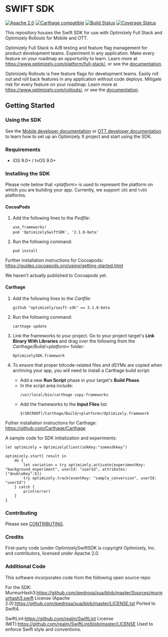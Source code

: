 # SWIFT SDK
[![Apache 2.0](https://img.shields.io/github/license/nebula-plugins/gradle-extra-configurations-plugin.svg)](http://www.apache.org/licenses/LICENSE-2.0)
[![Carthage compatible](https://img.shields.io/badge/Carthage-compatible-4BC51D.svg?style=flat)](https://github.com/carthage/carthage)
[![Build Status](https://travis-ci.com/optimizely/swift-sdk.svg?branch=master)](https://travis-ci.com/optimizely/swift-sdk)
[![Coverage Status](https://coveralls.io/repos/github/optimizely/swift-sdk/badge.svg)](https://coveralls.io/github/optimizely/swift-sdk)

This repository houses the Swift SDK for use with Optimizely Full Stack and Optimizely Rollouts for Mobile and OTT.

Optimizely Full Stack is A/B testing and feature flag management for product development teams. Experiment in any application. Make every feature on your roadmap an opportunity to learn. Learn more at https://www.optimizely.com/platform/full-stack/, or see the [documentation](https://docs.developers.optimizely.com/full-stack/docs).

Optimizely Rollouts is free feature flags for development teams. Easily roll out and roll back features in any application without code deploys. Mitigate risk for every feature on your roadmap. Learn more at https://www.optimizely.com/rollouts/, or see the [documentation](https://docs.developers.optimizely.com/rollouts/docs).


## Getting Started

### Using the SDK

See the [Mobile developer documentation](https://docs.developers.optimizely.com/full-stack/docs/implement-the-ios-sdk-310-beta) or [OTT developer documentation](https://docs.developers.optimizely.com/full-stack/docs/implement-the-ios-sdk-310-beta) to learn how to set
up an Optimizely X project and start using the SDK.

### Requirements
* iOS 9.0+ / tvOS 9.0+

### Installing the SDK
 
Please note below that _\<platform\>_ is used to represent the platform on which you are building your app. Currently, we support ```iOS``` and ```tvOS``` platforms.

#### CocoaPods 
1. Add the following lines to the _Podfile_:<pre>
	```use_frameworks!```
    ```pod 'OptimizelySwiftSDK', '3.1.0-beta'```
    </pre>

2. Run the following command: <pre>``` pod install ```</pre>

Further installation instructions for Cocoapods: https://guides.cocoapods.org/using/getting-started.html

We haven't actually published to Cocoapods yet.  

#### Carthage
1. Add the following lines to the _Cartfile_:<pre>```github "optimizely/swift-sdk" == 3.1.0-beta```</pre>

2. Run the following command:<pre>```carthage update```</pre>

3. Link the frameworks to your project. Go to your project target's **Link Binary With Libraries** and drag over the following from the _Carthage/Build/\<platform\>_ folder: <pre>```OptimizelySDK.framework```</pre>

4. To ensure that proper bitcode-related files and dSYMs are copied when archiving your app, you will need to install a Carthage build script:
      - Add a new **Run Script** phase in your target's **Build Phase**.</br>
      - In the script area include:<pre>
      ```/usr/local/bin/carthage copy-frameworks```</pre> 
      - Add the frameworks to the **Input Files** list:<pre>
      ```$(SRCROOT)/Carthage/Build/<platform>/Optimizely.framework```</pre>

Futher installation instructions for Carthage: https://github.com/Carthage/Carthage

A sample code for SDK initialization and experiments:

```
let optimizely = OptimizelyClient(sdkKey:"somesdkkey")

optimizely.start{ result in
    do {
        let variation = try optimizely.activate(experimentKey: "background_experiment", userId: "userId", attributes: ["doubleKey":5])
        try optimizely.track(eventKey: "sample_conversion", userId: "userId")
    } catch {
        print(error)
    }
}
```


### Contributing
Please see [CONTRIBUTING](CONTRIBUTING.md).

### Credits

First-party code (under OptimizelySwiftSDK is copyright Optimizely, Inc. and contributors, licensed under Apache 2.0.

### Additional Code

This software incorporates code from the following open source repo:

For the SDK:
MurmurHash3:https://github.com/jpedrosa/sua/blob/master/Sources/murmurhash3.swift License (Apache 2.0):https://github.com/jpedrosa/sua/blob/master/LICENSE.txt
Ported to Swift4.

SwiftLint:https://github.com/realm/SwiftLint License (MIT):https://github.com/realm/SwiftLint/blob/master/LICENSE
Used to enforce Swift style and conventions.

